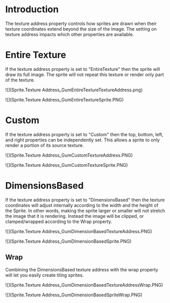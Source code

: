 # Introduction

The texture address property controls how sprites are drawn when their texture coordinates extend beyond the size of the image.  The setting on texture address impacts which other properties are available.  

# Entire Texture

If the texture address property is set to "EntireTexture" then the sprite will draw its full image.  The sprite will not repeat this texture or render only part of the texture.

![](Sprite.Texture Address_GumEntireTextureTextureAddress.png)

![](Sprite.Texture Address_GumEntireTextureSprite.PNG)

# Custom

If the texture address property is set to "Custom" then the top, bottom, left, and right properties can be independently set.  This allows a sprite to only render a portion of its source texture.

![](Sprite.Texture Address_GumCustomTextureAddress.PNG)

![](Sprite.Texture Address_GumCustomTextureSprite.PNG)

# DimensionsBased

If the texture address property is set to "DimensionsBased" then the texture coordinates will adjust internally according to the width and the height of the Sprite.  In other words, making the sprite larger or smaller will not stretch the image that it is rendering.  Instead the image will be clipped, or clamped/wrapped according to the Wrap property.

![](Sprite.Texture Address_GumDimensionBasedTextureAddress.PNG)

![](Sprite.Texture Address_GumDImensionBasedSprite.PNG)

## Wrap

Combining the DimensionsBased texture address with the wrap property will let you easily create tiling sprites.

![](Sprite.Texture Address_GumDimensionBasedTextureAddressWrap.PNG)

![](Sprite.Texture Address_GumDimensionBasedSpriteWrap.PNG)